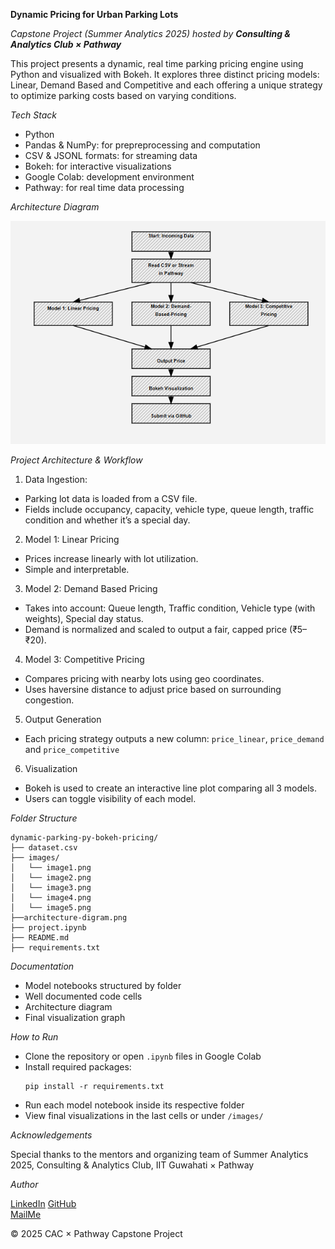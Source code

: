 **Dynamic Pricing for Urban Parking Lots**

*Capstone Project (Summer Analytics 2025)*
*hosted by **Consulting & Analytics Club × Pathway***

This project presents a dynamic, real time parking pricing engine using Python and visualized with Bokeh. It explores three distinct pricing models: Linear, Demand Based and Competitive and each offering a unique strategy to optimize parking costs based on varying conditions.

*Tech Stack*

- Python 
- Pandas & NumPy: for prepreprocessing and computation
- CSV & JSONL formats: for streaming data
- Bokeh: for interactive visualizations
- Google Colab: development environment
- Pathway: for real time data processing

*Architecture Diagram*

![workflow](architecture-digram.png)

*Project Architecture & Workflow*

1. Data Ingestion:
- Parking lot data is loaded from a CSV file.
- Fields include occupancy, capacity, vehicle type, queue length, traffic condition and whether it’s a special day.
2. Model 1: Linear Pricing
- Prices increase linearly with lot utilization.
- Simple and interpretable.
3. Model 2: Demand Based Pricing
- Takes into account: Queue length, Traffic condition, Vehicle type (with weights), Special day status.
- Demand is normalized and scaled to output a fair, capped price (₹5–₹20).
4. Model 3: Competitive Pricing
- Compares pricing with nearby lots using geo coordinates.
- Uses haversine distance to adjust price based on surrounding congestion.
5. Output Generation
- Each pricing strategy outputs a new column: ```price_linear```, ```price_demand``` and ```price_competitive```
6. Visualization
- Bokeh is used to create an interactive line plot comparing all 3 models.
- Users can toggle visibility of each model.

*Folder Structure*

```
dynamic-parking-py-bokeh-pricing/
├── dataset.csv
├── images/
│   └── image1.png
│   └── image2.png
│   └── image3.png
│   └── image4.png
│   └── image5.png
├──architecture-digram.png
├── project.ipynb
├── README.md
├── requirements.txt
```

*Documentation*

- Model notebooks structured by folder
- Well documented code cells
- Architecture diagram 
- Final visualization graph 

*How to Run*

- Clone the repository or open ```.ipynb``` files in Google Colab
- Install required packages:
    ```
    pip install -r requirements.txt
    ```
- Run each model notebook inside its respective folder
- View final visualizations in the last cells or under ```/images/```

*Acknowledgements*

Special thanks to the mentors and organizing team of Summer Analytics 2025, Consulting & Analytics Club, IIT Guwahati × Pathway 

*Author*

[LinkedIn](https://www.linkedin.com/in/mansi-ruhil-7a00a0228/) 
[GitHub](https://github.com/mansiruhil)  
[MailMe](mailto:mansiruhil99@gmail.com)  

© 2025 CAC × Pathway Capstone Project